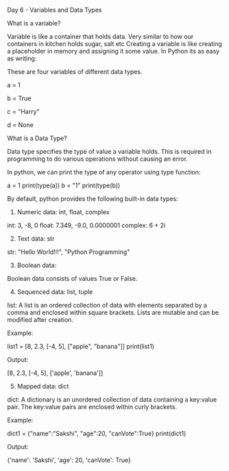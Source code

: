 Day 6 - Variables and Data Types

What is a variable?

Variable is like a container that holds data. Very similar to how our containers in kitchen holds sugar, salt etc Creating a variable is like creating a placeholder in memory and assigning it some value. In Python its as easy as writing:

These are four variables of different data types.


a = 1

b = True

c = "Harry"

d = None

What is a Data Type?

Data type specifies the type of value a variable holds. This is required in programming to do various operations without causing an error.

In python, we can print the type of any operator using type function:

a = 1
print(type(a))
b = "1"
print(type(b))

By default, python provides the following built-in data types:

1. Numeric data: int, float, complex

int: 3, -8, 0
float: 7.349, -9.0, 0.0000001
complex: 6 + 2i

2. Text data: str

str: "Hello World!!!", "Python Programming"

3. Boolean data:

Boolean data consists of values True or False.


4. Sequenced data: list, tuple

list: A list is an ordered collection of data with elements separated by a comma and enclosed within square brackets. Lists are mutable and can be modified after creation.

Example:

list1 = [8, 2.3, [-4, 5], ["apple", "banana"]]
print(list1)

Output:

[8, 2.3, [-4, 5], ['apple', 'banana']]

5. Mapped data: dict

dict: A dictionary is an unordered collection of data containing a key:value pair. The key:value pairs are enclosed within curly brackets.

Example:

dict1 = {"name":"Sakshi", "age":20, "canVote":True}
print(dict1)

Output:

{'name': 'Sakshi', 'age': 20, 'canVote': True}